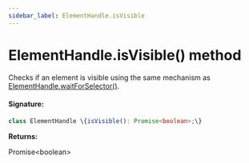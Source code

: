 ```yaml
---
sidebar_label: ElementHandle.isVisible
---
```


# ElementHandle.isVisible() method

Checks if an element is visible using the same mechanism as [ElementHandle.waitForSelector()](./puppeteer.elementhandle.waitforselector.md).

#### Signature:

```typescript
class ElementHandle \{isVisible(): Promise<boolean>;\}
```

**Returns:**

Promise&lt;boolean&gt;
